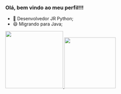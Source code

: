 ### Olá, bem vindo ao meu perfil!!!

- 💼 Desenvolvedor JR Python;
- 😄 Migrando para Java;
<div>
  <a href="https://github.com/lucasboanova">
  <img height="180em" src="https://github-readme-stats.vercel.app/api?username=lucasboanova&amp;show_icons=true&amp;theme=dracula&amp;include_all_commits=true&amp;count_private=true">
  <img height=160em" src="https://github-readme-stats.vercel.app/api/top-langs/?username=lucasboanova&amp;layout=compact&amp;langs_count=20&amp;theme=dracula">
</a></div>

